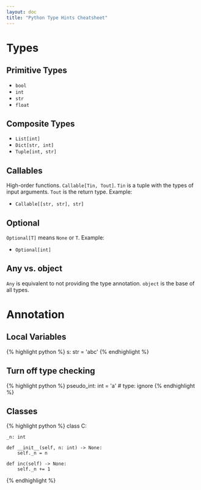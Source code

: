 ```yaml
---
layout: doc
title: "Python Type Hints Cheatsheet"
---
```


# Types

## Primitive Types

* `bool`
* `int`
* `str`
* `float`

## Composite Types

* `List[int]`
* `Dict[str, int]`
* `Tuple[int, str]`

## Callables

High-order functions. `Callable[Tin, Tout]`. `Tin` is a tuple with the types of input arguments. `Tout` is the return type. Example:

* `Callable[[str, str], str]`

## Optional

`Optional[T]` means `None` or `T`. Example:

* `Optional[int]`

## Any vs. object

`Any` is equivalent to not providing the type annotation. `object` is the base of all types.

# Annotation

## Local Variables

{% highlight python %}
s: str = 'abc'
{% endhighlight %}

## Turn off type checking

{% highlight python %}
pseudo_int: int = 'a'  # type: ignore
{% endhighlight %}

## Classes

{% highlight python %}
class C:

    _n: int

    def __init__(self, n: int) -> None:
        self._n = n

    def inc(self) -> None:
        self._n += 1
{% endhighlight %}

